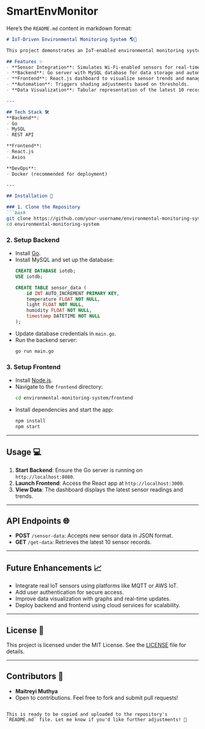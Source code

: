 # SmartEnvMonitor

Here’s the `README.md` content in markdown format:  

```markdown
# IoT-Driven Environmental Monitoring System 🌎🏢  

This project demonstrates an IoT-enabled environmental monitoring system designed for smart buildings. It uses sensors to track temperature, light, and humidity, processes data with a Go-based backend, and visualizes trends via a React.js frontend. The system enables remote control and automated energy-efficient adjustments to environmental conditions.  

## Features ✨  
- **Sensor Integration**: Simulates Wi-Fi-enabled sensors for real-time data collection.  
- **Backend**: Go server with MySQL database for data storage and automated actions.  
- **Frontend**: React.js dashboard to visualize sensor trends and manage the environment.  
- **Automation**: Triggers shading adjustments based on thresholds.  
- **Data Visualization**: Tabular representation of the latest 10 records.  

---

## Tech Stack 🛠️  
**Backend**:  
- Go  
- MySQL  
- REST API  

**Frontend**:  
- React.js  
- Axios  

**DevOps**:  
- Docker (recommended for deployment)  

---

## Installation 🚀  

### 1. Clone the Repository  
```bash  
git clone https://github.com/your-username/environmental-monitoring-system.git  
cd environmental-monitoring-system  
```  

### 2. Setup Backend  
- Install [Go](https://golang.org/doc/install).  
- Install MySQL and set up the database:  
  ```sql  
  CREATE DATABASE iotdb;  
  USE iotdb;  

  CREATE TABLE sensor_data (  
      id INT AUTO_INCREMENT PRIMARY KEY,  
      temperature FLOAT NOT NULL,  
      light FLOAT NOT NULL,  
      humidity FLOAT NOT NULL,  
      timestamp DATETIME NOT NULL  
  );  
  ```  
- Update database credentials in `main.go`.  
- Run the backend server:  
  ```bash  
  go run main.go  
  ```  

### 3. Setup Frontend  
- Install [Node.js](https://nodejs.org/).  
- Navigate to the `frontend` directory:  
  ```bash  
  cd environmental-monitoring-system/frontend  
  ```  
- Install dependencies and start the app:  
  ```bash  
  npm install  
  npm start  
  ```  

---

## Usage 💻  
1. **Start Backend**: Ensure the Go server is running on `http://localhost:8080`.  
2. **Launch Frontend**: Access the React app at `http://localhost:3000`.  
3. **View Data**: The dashboard displays the latest sensor readings and trends.  

---

## API Endpoints 🌐  
- **POST** `/sensor-data`: Accepts new sensor data in JSON format.  
- **GET** `/get-data`: Retrieves the latest 10 sensor records.  

---

## Future Enhancements 📈  
- Integrate real IoT sensors using platforms like MQTT or AWS IoT.  
- Add user authentication for secure access.  
- Improve data visualization with graphs and real-time updates.  
- Deploy backend and frontend using cloud services for scalability.  

---

## License 📝  
This project is licensed under the MIT License. See the [LICENSE](LICENSE) file for details.  

---

## Contributors 🤝  
- **Maitreyi Muthya**  
- Open to contributions. Feel free to fork and submit pull requests!  
```  

This is ready to be copied and uploaded to the repository's `README.md` file. Let me know if you'd like further adjustments! 🚀